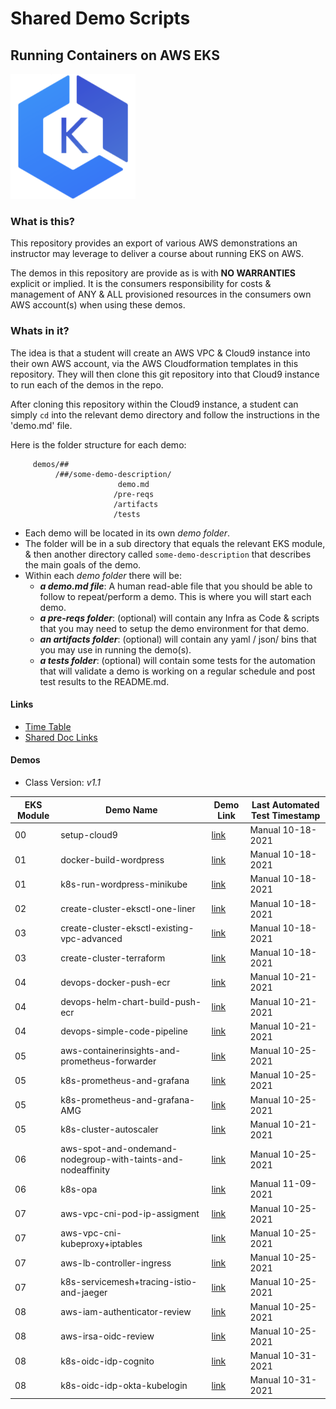 # Shared Demo Scripts
## Running Containers on AWS EKS

![EKS logo](doc/images/amazon-eks.png)

### What is this?

This repository provides an export of various AWS demonstrations an instructor may leverage to deliver a course about running EKS on AWS.

The demos in this repository are provide as is with **NO WARRANTIES** explicit or implied.  It is the consumers responsibility for costs & management of ANY & ALL provisioned resources in the consumers own AWS account(s) when using these demos.


### Whats in it?

The idea is that a student will create an AWS VPC & Cloud9 instance into their own AWS account, via the AWS Cloudformation templates in this repository.  They will then clone this git repository into that Cloud9 instance to run each of the demos in the repo.

After cloning this repository within the Cloud9 instance, a student can simply `cd` into the relevant demo directory and follow the instructions in the 'demo.md' file.

Here is the folder structure for each demo:

```
     demos/##
          /##/some-demo-description/
                        demo.md
                       /pre-reqs
                       /artifacts
                       /tests
```

- Each demo will be located in its own _demo folder_.
- The folder will be in a sub directory that equals the relevant EKS module, & then another directory called `some-demo-description` that describes the main goals of the demo.
- Within each _demo folder_ there will be:
  - _**a demo.md file**_: A human read-able file that you should be able to follow to repeat/perform a demo.  This is where you will start each demo.
  - _**a pre-reqs folder**_:  (optional) will contain any Infra as Code & scripts that you may need to setup the demo environment for that demo.
  - _**an artifacts folder**_: (optional) will contain any yaml / json/ bins that you may use in running the demo(s).           
  - _**a tests folder**_: (optional) will contain some tests for the automation that will validate a demo is working on a regular schedule and post test results to the README.md.

#### Links

- [Time Table](doc/images/timetable.png)
- [Shared Doc Links](doc/Links.md)

#### Demos
- Class Version: *v1.1*

EKS Module | Demo Name     | Demo Link     | Last Automated Test Timestamp
--- | --- | ---| ---
00| setup-cloud9     | [link](demos/00-setup-cloud9/demo.md)   | Manual 10-18-2021
01| docker-build-wordpress     | [link](demos/01/docker-build-wordpress/demo.md)   | Manual 10-18-2021
01| k8s-run-wordpress-minikube     | [link](demos/01/k8s-run-wordpress-minikube/demo.md)   | Manual 10-18-2021
02| create-cluster-eksctl-one-liner     | [link](demos/02/create-cluster-eksctl-one-liner/demo.md)   | Manual 10-18-2021
03| create-cluster-eksctl-existing-vpc-advanced     | [link](demos/03/create-cluster-eksctl-existing-vpc-advanced/demo.md)   | Manual 10-18-2021
03| create-cluster-terraform     | [link](demos/03/create-cluster-terraform/demo.md)   | Manual 10-18-2021
04| devops-docker-push-ecr     | [link](demos/04/devops-docker-push-ecr/demo.md)   | Manual 10-21-2021
04| devops-helm-chart-build-push-ecr     | [link](demos/04/devops-helm-chart-build-push-ecr/demo.md)   | Manual 10-21-2021
04| devops-simple-code-pipeline     | [link](demos/04/devops-simple-code-pipeline/demo.md)   | Manual 10-21-2021
05| aws-containerinsights-and-prometheus-forwarder     | [link](demos/05/aws-containerinsights-and-prometheus-forwarder/demo.md)   | Manual 10-25-2021
05| k8s-prometheus-and-grafana   | [link](demos/05/k8s-prometheus-and-grafana/demo.md)   | Manual 10-25-2021  
05| k8s-prometheus-and-grafana-AMG    | [link](demos/05/k8s-prometheus-and-grafana-AMG/demo.md)   | Manual 10-25-2021  
05| k8s-cluster-autoscaler     | [link](demos/05/k8s-cluster-autoscaler/demo.md)   | Manual 10-21-2021
06| aws-spot-and-ondemand-nodegroup-with-taints-and-nodeaffinity | [link](demos/06/aws-spot-and-ondemand-nodegroup-with-taints-and-nodeaffinity/demo.md)   | Manual 10-25-2021
06| k8s-opa | [link](demos/06/k8s-opa/demo.md)   | Manual 11-09-2021
07| aws-vpc-cni-pod-ip-assigment | [link](demos/07/aws-vpc-cni-pod-ip-assigment/demo.md)   | Manual 10-25-2021
07| aws-vpc-cni-kubeproxy+iptables | [link](demos/07/aws-vpc-cni-kubeproxy+iptables/demo.md)   | Manual 10-25-2021
07| aws-lb-controller-ingress | [link](demos/07/aws-lb-controller-ingress/demo.md)   | Manual 10-25-2021
07| k8s-servicemesh+tracing-istio-and-jaeger | [link](demos/07/k8s-servicemesh+tracing-istio-and-jaeger/demo.md)   | Manual 10-25-2021
08| aws-iam-authenticator-review | [link](demos/08/aws-iam-authenticator-review/demo.md)   | Manual 10-25-2021
08| aws-irsa-oidc-review | [link](demos/08/aws-irsa-oidc-review/demo.md)   | Manual 10-25-2021
08| k8s-oidc-idp-cognito | [link](demos/08/k8s-oidc-idp-cognito/demo.md)   | Manual 10-31-2021
08| k8s-oidc-idp-okta-kubelogin | [link](demos/08/k8s-oidc-idp-okta-kubelogin/demo.md)   | Manual 10-31-2021
